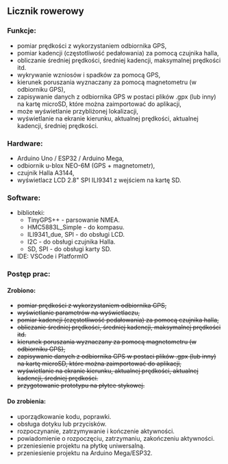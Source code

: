 ## Licznik rowerowy

### Funkcje:
- pomiar prędkości z wykorzystaniem odbiornika GPS,
- pomiar kadencji (częstotliwość pedałowania) za pomocą czujnika halla,
- obliczanie średniej prędkości, średniej kadencji, maksymalnej prędkości itd.
- wykrywanie wzniosów i spadków za pomocą GPS,
- kierunek poruszania wyznaczany za pomocą magnetometru (w odbiorniku GPS),
- zapisywanie danych z odbiornika GPS w postaci plików .gpx (lub inny) na kartę microSD, które można zaimportować do aplikacji,
- może wyświetlanie przybliżonej lokalizacji,
- wyświetlanie na ekranie kierunku, aktualnej prędkości, aktualnej kadencji, średniej prędkości.

### Hardware:
- Arduino Uno / ESP32 / Arduino Mega,
- odbiornik u-blox NEO-6M (GPS + magnetometr),
- czujnik Halla A3144,
- wyświetlacz LCD 2.8" SPI ILI9341 z wejściem na kartę SD.
 
### Software:
- biblioteki:
    - TinyGPS++ - parsowanie NMEA.
    - HMC5883L_Simple - do kompasu.
    - ILI9341_due, SPI - do obsługi LCD.
    - I2C - do obsługi czujnika Halla.
    - SD, SPI - do obsługi karty SD.
- IDE: VSCode i PlatformIO

### Postęp prac:
#### Zrobiono:
- ~~pomiar prędkości z wykorzystaniem odbiornika GPS,~~
- ~~wyświetlanie parametrów na wyświetlaczu,~~
- ~~pomiar kadencji (częstotliwość pedałowania) za pomocą czujnika halla,~~
- ~~obliczanie średniej prędkości, średniej kadencji, maksymalnej prędkości itd.~~
- ~~kierunek poruszania wyznaczany za pomocą magnetometru (w odbiorniku GPS),~~
- ~~zapisywanie danych z odbiornika GPS w postaci plików .gpx (lub inny) na kartę microSD, które można zaimportować do aplikacji,~~
- ~~wyświetlanie na ekranie kierunku, aktualnej prędkości, aktualnej kadencji, średniej prędkości.~~
- ~~przygotowanie prototypu na płytce stykowej.~~
#### Do zrobienia:
- uporządkowanie kodu, poprawki.
- obsługa dotyku lub przycisków.
- rozpoczynanie, zatrzymywanie i kończenie aktywności.
- powiadomienie o rozpoczęciu, zatrzymaniu, zakończeniu aktywności.
- przeniesienie projektu na płytkę uniwersalną.
- przeniesienie projektu na Arduino Mega/ESP32.

